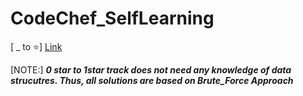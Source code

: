 # CodeChef_SelfLearning

[ _ to ⭐] [Link](https://www.codechef.com/LP0TO101?order=desc&sortBy=successful_submissions)

[NOTE:] ***0 star to 1star track  does not need  any knowledge of data strucutres. Thus, all solutions are based on Brute_Force Approach***
